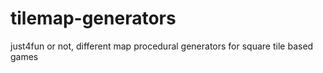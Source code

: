 # tilemap-generators
just4fun or not, different map procedural generators for square tile based games
